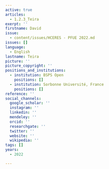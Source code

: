 ```yaml
---
active: true
articles:
  - 1.2.3_Teira
exerpt: ''
firstname: David
issue:
  - content/issues/HCERES - PFUE 2022.md
issues: []
language:
  - English
lastname: Teira
picture: ''
picture_copyright: ''
positions_and_institutions:
  - institution: BSPS Open
    positions: []
  - institution: Sorbonne Université, France
    positions: []
reference: ''
social_channels:
  google_scholar: ''
  instagram: ''
  linkedin: ''
  mendeley: ''
  orcid: ''
  researchgate: ''
  twitter: ''
  website: ''
  wikipedia: ''
tags: []
years:
  - 2022

---
```

